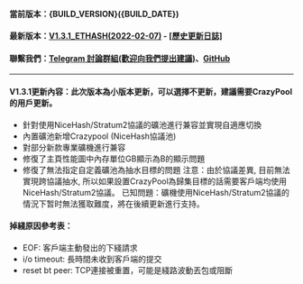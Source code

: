 #### 當前版本：{BUILD_VERSION}({BUILD_DATE})
#### 最新版本：[V1.3.1_ETHASH(2022-02-07)](https://github.com/GoMinerProxy/GoMinerProxy/releases/tag/1.3.1) - [[歷史更新日誌]](https://github.com/GoMinerProxy/GoMinerProxy/releases)
#### 聯繫我們：[Telegram 討論群組(歡迎向我們提出建議)](https://t.me/+afVqEXnxtQAyNWNh)、[GitHub](https://github.com/GoMinerProxy/GoMinerProxy)
----
#### V1.3.1更新內容：此次版本為小版本更新，可以選擇不更新，建議需要CrazyPool的用戶更新。
- 針對使用NiceHash/Stratum2協議的礦池進行兼容並實現自適應切換
- 內置礦池新增Crazypool (NiceHash協議池)
- 對部分新款專業礦機進行兼容
- 修復了主頁性能圖中內存單位GB顯示為B的顯示問題
- 修復了無法指定自定義礦池為抽水目標的問題
注意：由於協議差異, 目前無法實現跨協議抽水, 所以如果設置CrazyPool為歸集目標的話需要客戶端均使用NiceHash/Stratum2協議。
已知問題：礦機使用NiceHash/Stratum2協議的情況下暂时無法獲取難度，將在後續更新進行支持。
#### 掉綫原因參考表：
- EOF: 客戶端主動發出的下綫請求
- i/o timeout: 長時間未收到客戶端的提交
- reset bt peer: TCP連接被重置，可能是綫路波動丟包或阻斷

